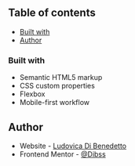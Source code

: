 ## Table of contents

- [Built with](#built-with)
- [Author](#author)
### Built with

- Semantic HTML5 markup
- CSS custom properties
- Flexbox
- Mobile-first workflow
## Author

- Website - [Ludovica Di Benedetto](https://github.com/Dibss)
- Frontend Mentor - [@Dibss](https://www.frontendmentor.io/profile/Dibss)
